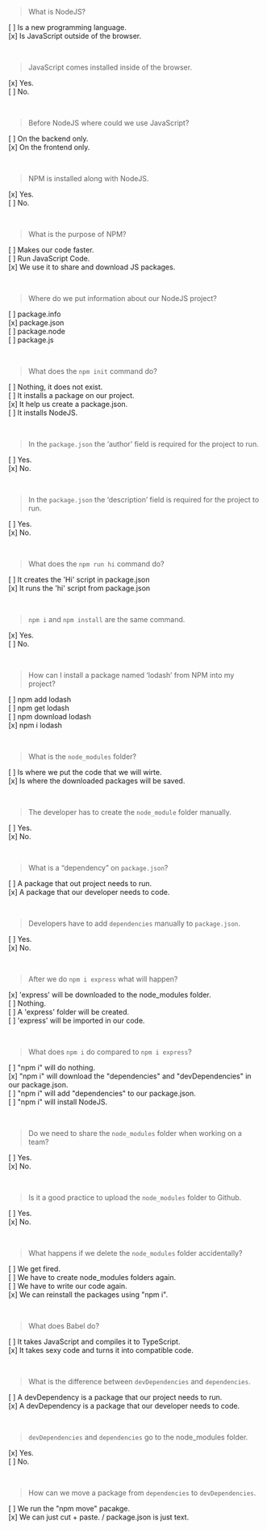 > What is NodeJS?

[ ] Is a new programming language.  
[x] Is JavaScript outside of the browser.

<br>

> JavaScript comes installed inside of the browser.

[x] Yes.  
[ ] No.

<br>

> Before NodeJS where could we use JavaScript?

[ ] On the backend only.  
[x] On the frontend only.

<br>

> NPM is installed along with NodeJS.

[x] Yes.  
[ ] No.

<br>

> What is the purpose of NPM?

[ ] Makes our code faster.  
[ ] Run JavaScript Code.  
[x] We use it to share and download JS packages.

<br>

> Where do we put information about our NodeJS project?

[ ] package.info  
[x] package.json  
[ ] package.node  
[ ] package.js

<br>

> What does the `npm init` command do?

[ ] Nothing, it does not exist.  
[ ] It installs a package on our project.  
[x] It help us create a package.json.  
[ ] It installs NodeJS.

<br>

> In the `package.json` the ‘author’ field is required for the project to run.

[ ] Yes.  
[x] No.

<br>

> In the `package.json` the ‘description’ field is required for the project to run.

[ ] Yes.  
[x] No.

<br>

> What does the `npm run hi` command do?

[ ] It creates the 'Hi' script in package.json  
[x] It runs the 'hi' script from package.json

<br>

> `npm i` and `npm install` are the same command.

[x] Yes.  
[ ] No.

<br>

> How can I install a package named ‘lodash’ from NPM into my project?

[ ] npm add lodash  
[ ] npm get lodash  
[ ] npm download lodash  
[x] npm i lodash

<br>

> What is the `node_modules` folder?

[ ] Is where we put the code that we will wirte.  
[x] Is where the downloaded packages will be saved.

<br>

> The developer has to create the `node_module` folder manually.

[ ] Yes.  
[x] No.

<br>

> What is a “dependency” on `package.json`?

[ ] A package that out project needs to run.  
[x] A package that our developer needs to code.

<br>

> Developers have to add `dependencies` manually to `package.json`.

[ ] Yes.  
[x] No.

<br>

> After we do `npm i express` what will happen?

[x] 'express' will be downloaded to the node_modules folder.  
[ ] Nothing.  
[ ] A 'express' folder will be created.  
[ ] 'express' will be imported in our code.

<br>

> What does `npm i` do compared to `npm i express`?

[ ] "npm i" will do nothing.  
[x] "npm i" will download the "dependencies" and "devDependencies" in our package.json.  
[ ] "npm i" will add "dependencies" to our package.json.  
[ ] "npm i" will install NodeJS.

<br>

> Do we need to share the `node_modules` folder when working on a team?

[ ] Yes.  
[x] No.

<br>

> Is it a good practice to upload the `node_modules` folder to Github.

[ ] Yes.  
[x] No.

<br>

> What happens if we delete the `node_modules` folder accidentally?

[ ] We get fired.  
[ ] We have to create node_modules folders again.  
[ ] We have to write our code again.  
[x] We can reinstall the packages using "npm i".

<br>

> What does Babel do?

[ ] It takes JavaScript and compiles it to TypeScript.  
[x] It takes sexy code and turns it into compatible code.

<br>

> What is the difference between `devDependencies` and `dependencies`.

[ ] A devDependency is a package that our project needs to run.  
[x] A devDependency is a package that our developer needs to code.

<br>

> `devDependencies` and `dependencies` go to the node_modules folder.

[x] Yes.  
[ ] No.

<br>

> How can we move a package from `dependencies` to `devDependencies`.

[ ] We run the "npm move" pacakge.  
[x] We can just cut + paste. / package.json is just text.